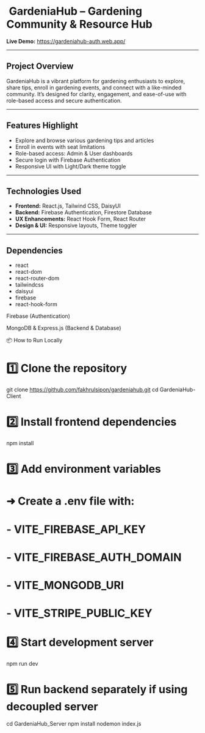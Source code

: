 # ​ GardeniaHub – Gardening Community & Resource Hub

**Live Demo:** https://gardeniahub-auth.web.app/

---

##  Project Overview
GardeniaHub is a vibrant platform for gardening enthusiasts to explore, share tips, enroll in gardening events, and connect with a like-minded community. It’s designed for clarity, engagement, and ease-of-use with role-based access and secure authentication.

---

##  Features Highlight
-  Explore and browse various gardening tips and articles  
-  Enroll in events with seat limitations  
-  Role-based access: Admin & User dashboards  
-  Secure login with Firebase Authentication  
-  Responsive UI with Light/Dark theme toggle

---

##  Technologies Used
- **Frontend:** React.js, Tailwind CSS, DaisyUI  
- **Backend:** Firebase Authentication, Firestore Database  
- **UX Enhancements:** React Hook Form, React Router  
- **Design & UI:** Responsive layouts, Theme toggler

---

##  Dependencies
- react  
- react-dom  
- react-router-dom  
- tailwindcss  
- daisyui  
- firebase  
- react-hook-form  

Firebase (Authentication)

MongoDB & Express.js (Backend & Database)

📦 How to Run Locally
# 1️⃣ Clone the repository
git clone https://github.com/fakhrulsipon/gardeniahub.git
cd GardeniaHub-Client

# 2️⃣ Install frontend dependencies
npm install

# 3️⃣ Add environment variables
# ➜ Create a .env file with:
# - VITE_FIREBASE_API_KEY
# - VITE_FIREBASE_AUTH_DOMAIN
# - VITE_MONGODB_URI
# - VITE_STRIPE_PUBLIC_KEY

# 4️⃣ Start development server
npm run dev

# 5️⃣ Run backend separately if using decoupled server
cd GardeniaHub_Server
npm install
nodemon index.js



